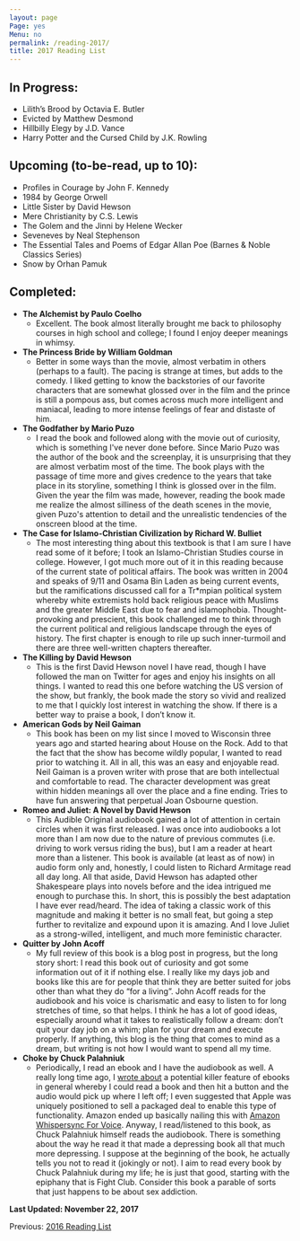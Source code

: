 ```yaml
---
layout: page
Page: yes
Menu: no
permalink: /reading-2017/
title: 2017 Reading List
---
```


## In Progress:
+ Lilith’s Brood by Octavia E. Butler
+ Evicted by Matthew Desmond
+ Hillbilly Elegy by J.D. Vance
+ Harry Potter and the Cursed Child by J.K. Rowling

## Upcoming (to-be-read, up to 10):
+ Profiles in Courage by John F. Kennedy
+ 1984 by George Orwell
+ Little Sister by David Hewson
+ Mere Christianity by C.S. Lewis
+ The Golem and the Jinni by Helene Wecker
+ Seveneves by Neal Stephenson
+ The Essential Tales and Poems of Edgar Allan Poe (Barnes & Noble Classics Series)
+ Snow by Orhan Pamuk

## Completed:
+ **The Alchemist by Paulo Coelho**
	+ Excellent. The book almost literally brought me back to philosophy courses in high school and college; I found I enjoy deeper meanings in whimsy.
+ **The Princess Bride by William Goldman**
	+ Better in some ways than the movie, almost verbatim in others (perhaps to a fault). The pacing is strange at times, but adds to the comedy. I liked getting to know the backstories of our favorite characters that are somewhat glossed over in the film and the prince is still a pompous ass, but comes across much more intelligent and maniacal, leading to more intense feelings of fear and distaste of him.
+ **The Godfather by Mario Puzo**
	+ I read the book and followed along with the movie out of curiosity, which is something I've never done before. Since Mario Puzo was the author of the book and the screenplay, it is unsurprising that they are almost verbatim most of the time. The book plays with the passage of time more and gives credence to the years that take place in its storyline, something I think is glossed over in the film. Given the year the film was made, however, reading the book made me realize the almost silliness of the death scenes in the movie, given Puzo's attention to detail and the unrealistic tendencies of the onscreen blood at the time.
+ **The Case for Islamo-Christian Civilization by Richard W. Bulliet**
	+ The most interesting thing about this textbook is that I am sure I have read some of it before; I took an Islamo-Christian Studies course in college. However, I got much more out of it in this reading because of the current state of political affairs. The book was written in 2004 and speaks of 9/11 and Osama Bin Laden as being current events, but the ramifications discussed call for a Tr\*mpian political system whereby white extremists hold back religious peace with Muslims and the greater Middle East due to fear and islamophobia. Thought-provoking and prescient, this book challenged me to think through the current political and religious landscape through the eyes of history. The first chapter is enough to rile up such inner-turmoil and there are three well-written chapters thereafter.
+ **The Killing by David Hewson**
	+ This is the first David Hewson novel I have read, though I have followed the man on Twitter for ages and enjoy his insights on all things. I wanted to read this one before watching the US version of the show, but frankly, the book made the story so vivid and realized to me that I quickly lost interest in watching the show. If there is a better way to praise a book, I don’t know it.
+ **American Gods by Neil Gaiman**
	+ This book has been on my list since I moved to Wisconsin three years ago and started hearing about House on the Rock. Add to that the fact that the show has become wildly popular, I wanted to read prior to watching it. All in all, this was an easy and enjoyable read. Neil Gaiman is a proven writer with prose that are both intellectual and comfortable to read. The character development was great within hidden meanings all over the place and a fine ending. Tries to have fun answering that perpetual Joan Osbourne question.
+ **Romeo and Juliet: A Novel by David Hewson**
	+ This Audible Original audiobook gained a lot of attention in certain circles when it was first released. I was once into audiobooks a lot more than I am now due to the nature of previous commutes (i.e. driving to work versus riding the bus), but I am a reader at heart more than a listener. This book is available (at least as of now) in audio form only and, honestly, I could listen to Richard Armitage read all day long. All that aside, David Hewson has adapted other Shakespeare plays into novels before and the idea intrigued me enough to purchase this. In short, this is possibly the best adaptation I have ever  read/heard. The idea of taking a classic work of this magnitude and making it better is no small feat, but going a step further to revitalize and expound upon it is amazing. And I love Juliet as a strong-willed, intelligent, and much more feministic character.
+ **Quitter by John Acoff**
	+ My full review of this book is a blog post in progress, but the long story short: I read this book out of curiosity and got some information out of it if nothing else. I really like my days job and books like this are for people that think they are better suited for jobs other than what they do “for a living”. John Acoff reads for the audiobook and his voice is charismatic and easy to listen to for long stretches of time, so that helps. I think he has a lot of good ideas, especially around what it takes to realistically follow a dream: don’t quit your day job on a whim; plan for your dream and execute properly. If anything, this blog is the thing that comes to mind as a dream, but writing is not how I would want to spend all my time.
+ **Choke by Chuck Palahniuk**
	+ Periodically, I read an ebook and I have the audiobook as well. A really long time ago, I [wrote about][1] a potential killer feature of ebooks in general whereby I could read a book and then hit a button and the audio would pick up where I left off; I even suggested that Apple was uniquely positioned to sell a packaged deal to enable this type of functionality. Amazon ended up basically nailing this with [Amazon Whispersync For Voice][2]. Anyway, I read/listened to this book, as Chuck Palahniuk himself reads the audiobook. There is something about the way he read it that made a depressing book all that much more depressing. I suppose at the beginning of the book, he actually tells you not to read it (jokingly or not). I aim to read every book by Chuck Palahniuk during my life; he is just that good, starting with the epiphany that is Fight Club. Consider this book a parable of sorts that just happens to be about sex addiction.

**Last Updated: November 22, 2017**

Previous: [2016 Reading List][3]

[1]:	https://engineeredeloquence.com/2009/11/my-lovehate-relationship-with-audiobooks
[2]:	https://www.amazon.com/gp/feature.html?ie=UTF8&docId=1000827761
[3]:	/reading-2016/